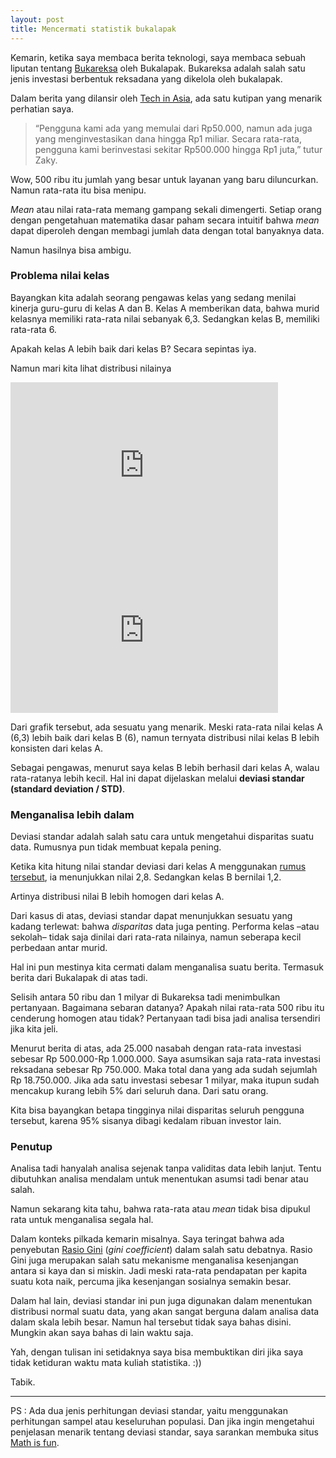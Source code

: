 ```yaml
---
layout: post
title: Mencermati statistik bukalapak
---
```


Kemarin, ketika saya membaca berita teknologi, saya membaca sebuah liputan tentang [Bukareksa](https://www.bukalapak.com/bukareksa) oleh Bukalapak. Bukareksa adalah salah satu jenis investasi berbentuk reksadana yang dikelola oleh bukalapak.

Dalam berita yang dilansir oleh [Tech in Asia](https://id.techinasia.com/alasan-bukalapak-hadirkan-berbagai-fitur-baru-di-tahun-2017), ada satu kutipan yang menarik perhatian saya.

> “Pengguna kami ada yang memulai dari Rp50.000, namun ada juga yang menginvestasikan dana hingga Rp1 miliar. Secara rata-rata, pengguna kami berinvestasi sekitar Rp500.000 hingga Rp1 juta,” tutur Zaky.

Wow, 500 ribu itu jumlah yang besar untuk layanan yang baru diluncurkan. Namun rata-rata itu bisa menipu.

<!-- more -->

*Mean* atau nilai rata-rata memang gampang sekali dimengerti. Setiap orang dengan pengetahuan matematika dasar paham secara intuitif bahwa *mean* dapat diperoleh dengan membagi jumlah data dengan total banyaknya data.

Namun hasilnya bisa ambigu.

### Problema nilai kelas
Bayangkan kita adalah seorang pengawas kelas yang sedang menilai kinerja guru-guru di kelas A dan B. Kelas A memberikan data, bahwa murid kelasnya memiliki rata-rata nilai sebanyak 6,3. Sedangkan kelas B, memiliki rata-rata 6.

Apakah kelas A lebih baik dari kelas B? Secara sepintas iya.

Namun mari kita lihat distribusi nilainya


<iframe width="427.76280323450146" height="264.5" seamless frameborder="0" scrolling="no" src="https://docs.google.com/spreadsheets/d/1tZyzaXiCk5aBinxawvFbd7y4Bzjzwg0bu-rwaUZX_dA/pubchart?oid=930811441&amp;format=interactive"></iframe>

<iframe width="427.76280323450146" height="264.5" seamless frameborder="0" scrolling="no" src="https://docs.google.com/spreadsheets/d/1tZyzaXiCk5aBinxawvFbd7y4Bzjzwg0bu-rwaUZX_dA/pubchart?oid=1807622046&amp;format=interactive"></iframe>

Dari grafik tersebut, ada sesuatu yang menarik. Meski rata-rata nilai kelas A (6,3) lebih baik dari kelas B (6), namun ternyata distribusi nilai kelas B lebih konsisten dari kelas A.

Sebagai pengawas, menurut saya kelas B lebih berhasil dari kelas A, walau rata-ratanya lebih kecil. Hal ini dapat dijelaskan melalui **deviasi standar (standard deviation / STD)**.

### Menganalisa lebih dalam

Deviasi standar adalah salah satu cara untuk mengetahui disparitas suatu data. Rumusnya pun tidak membuat kepala pening.

Ketika kita hitung nilai standar deviasi dari kelas A menggunakan [rumus tersebut](https://www.khanacademy.org/math/probability/data-distributions-a1/summarizing-spread-distributions/a/calculating-standard-deviation-step-by-step), ia menunjukkan nilai 2,8. Sedangkan kelas B bernilai 1,2. 

Artinya distribusi nilai B lebih homogen dari kelas A.

Dari kasus di atas, deviasi standar dapat menunjukkan sesuatu yang kadang terlewat: bahwa *disparitas* data juga penting. Performa kelas –atau sekolah– tidak saja dinilai dari rata-rata nilainya, namun seberapa kecil perbedaan antar murid.

Hal ini pun mestinya kita cermati dalam menganalisa suatu berita. Termasuk berita dari Bukalapak di atas tadi.

Selisih antara 50 ribu dan 1 milyar di Bukareksa tadi menimbulkan pertanyaan. Bagaimana sebaran datanya? Apakah nilai rata-rata 500 ribu itu cenderung homogen atau tidak? Pertanyaan tadi bisa jadi analisa tersendiri jika kita jeli.

Menurut berita di atas, ada 25.000 nasabah dengan rata-rata investasi sebesar Rp 500.000-Rp 1.000.000. Saya asumsikan saja rata-rata investasi reksadana sebesar Rp 750.000. Maka total dana yang ada sudah sejumlah Rp 18.750.000. Jika ada satu investasi sebesar 1 milyar, maka itupun sudah mencakup kurang lebih 5% dari seluruh dana. Dari satu orang. 

Kita bisa bayangkan betapa tingginya nilai disparitas seluruh pengguna tersebut, karena 95% sisanya dibagi kedalam ribuan investor lain.

### Penutup

Analisa tadi hanyalah analisa sejenak tanpa validitas data lebih lanjut. Tentu dibutuhkan analisa mendalam untuk menentukan asumsi tadi benar atau salah.

Namun sekarang kita tahu, bahwa rata-rata atau *mean* tidak bisa dipukul rata untuk menganalisa segala hal. 

Dalam konteks pilkada kemarin misalnya. Saya teringat bahwa ada penyebutan [Rasio Gini](http://www.investopedia.com/terms/g/gini-index.asp) (*gini coefficient*) dalam salah satu debatnya. Rasio Gini juga merupakan salah satu mekanisme menganalisa kesenjangan antara si kaya dan si miskin. Jadi meski rata-rata pendapatan per kapita suatu kota naik, percuma jika kesenjangan sosialnya semakin besar.

Dalam hal lain, deviasi standar ini pun juga digunakan dalam menentukan distribusi normal suatu data, yang akan sangat berguna dalam analisa data dalam skala lebih besar. Namun hal tersebut tidak saya bahas disini. Mungkin akan saya bahas di lain waktu saja.

Yah, dengan tulisan ini setidaknya saya bisa membuktikan diri jika saya tidak ketiduran waktu mata kuliah statistika. :))

Tabik.

---
PS : Ada dua jenis perhitungan deviasi standar, yaitu menggunakan perhitungan sampel atau keseluruhan populasi. Dan jika ingin mengetahui penjelasan menarik tentang deviasi standar, saya sarankan membuka  situs [Math is fun](https://www.mathsisfun.com/data/standard-deviation.html).